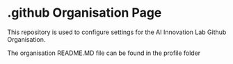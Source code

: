 # .github Organisation Page

This repository is used to configure settings for the AI Innovation Lab Github Organisation.

The organisation README.MD file can be found in the profile folder
